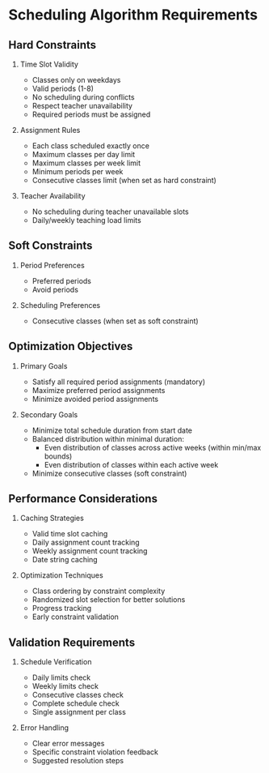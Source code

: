 # Scheduling Algorithm Requirements

## Hard Constraints
1. Time Slot Validity
   - Classes only on weekdays
   - Valid periods (1-8)
   - No scheduling during conflicts
   - Respect teacher unavailability
   - Required periods must be assigned

2. Assignment Rules
   - Each class scheduled exactly once
   - Maximum classes per day limit
   - Maximum classes per week limit
   - Minimum periods per week
   - Consecutive classes limit (when set as hard constraint)

3. Teacher Availability
   - No scheduling during teacher unavailable slots
   - Daily/weekly teaching load limits

## Soft Constraints
1. Period Preferences
   - Preferred periods
   - Avoid periods

2. Scheduling Preferences
   - Consecutive classes (when set as soft constraint)

## Optimization Objectives
1. Primary Goals
   - Satisfy all required period assignments (mandatory)
   - Maximize preferred period assignments
   - Minimize avoided period assignments

2. Secondary Goals
   - Minimize total schedule duration from start date
   - Balanced distribution within minimal duration:
     * Even distribution of classes across active weeks (within min/max bounds)
     * Even distribution of classes within each active week
   - Minimize consecutive classes (soft constraint)

## Performance Considerations
1. Caching Strategies
   - Valid time slot caching
   - Daily assignment count tracking
   - Weekly assignment count tracking
   - Date string caching

2. Optimization Techniques
   - Class ordering by constraint complexity
   - Randomized slot selection for better solutions
   - Progress tracking
   - Early constraint validation

## Validation Requirements
1. Schedule Verification
   - Daily limits check
   - Weekly limits check
   - Consecutive classes check
   - Complete schedule check
   - Single assignment per class

2. Error Handling
   - Clear error messages
   - Specific constraint violation feedback
   - Suggested resolution steps
